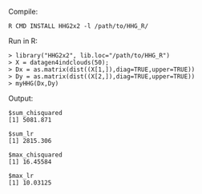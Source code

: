 Compile:

    R CMD INSTALL HHG2x2 -l /path/to/HHG_R/

Run in R:

    > library("HHG2x2", lib.loc="/path/to/HHG_R")
    > X = datagen4indclouds(50); 
    > Dx = as.matrix(dist((X[1,]),diag=TRUE,upper=TRUE))
    > Dy = as.matrix(dist((X[2,]),diag=TRUE,upper=TRUE))
    > myHHG(Dx,Dy)

Output:

    $sum_chisquared
    [1] 5081.871
    
    $sum_lr
    [1] 2815.306
    
    $max_chisquared
    [1] 16.45584
    
    $max_lr
    [1] 10.03125
